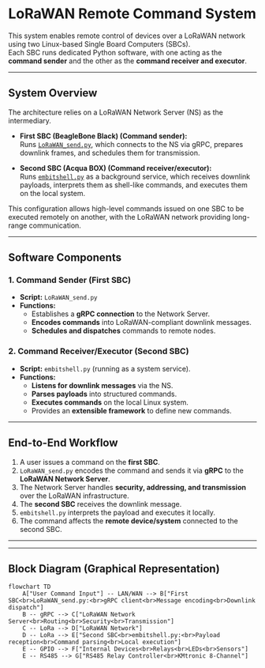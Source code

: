 # LoRaWAN Remote Command System

This system enables remote control of devices over a LoRaWAN network using two Linux-based Single Board Computers (SBCs).  
Each SBC runs dedicated Python software, with one acting as the **command sender** and the other as the **command receiver and executor**.  

---

## System Overview

The architecture relies on a LoRaWAN Network Server (NS) as the intermediary.  

- **First SBC (BeagleBone Black) (Command sender):**  
  Runs [`LoRaWAN_send.py`](https://github.com/guiott/LoRaWAN_DownLink/blob/main/LoRaWAN_send.py), which connects to the NS via gRPC, prepares downlink frames, and schedules them for transmission.  

- **Second SBC (Acqua BOX) (Command receiver/executor):**  
  Runs [`embitshell.py`](https://github.com/guiott/emb-python/blob/main/embitshell.py) as a background service, which receives downlink payloads, interprets them as shell-like commands, and executes them on the local system.  

This configuration allows high-level commands issued on one SBC to be executed remotely on another, with the LoRaWAN network providing long-range communication.  

---

## Software Components

### 1. Command Sender (First SBC)
- **Script:** `LoRaWAN_send.py`  
- **Functions:**  
  - Establishes a **gRPC connection** to the Network Server.  
  - **Encodes commands** into LoRaWAN-compliant downlink messages.  
  - **Schedules and dispatches** commands to remote nodes.  

### 2. Command Receiver/Executor (Second SBC)
- **Script:** `embitshell.py` (running as a system service).  
- **Functions:**  
  - **Listens for downlink messages** via the NS.  
  - **Parses payloads** into structured commands.  
  - **Executes commands** on the local Linux system.  
  - Provides an **extensible framework** to define new commands.  

---

## End-to-End Workflow

1. A user issues a command on the **first SBC**.  
2. `LoRaWAN_send.py` encodes the command and sends it via **gRPC** to the **LoRaWAN Network Server**.  
3. The Network Server handles **security, addressing, and transmission** over the LoRaWAN infrastructure.  
4. The **second SBC** receives the downlink message.  
5. `embitshell.py` interprets the payload and executes it locally.  
6. The command affects the **remote device/system** connected to the second SBC.  

---

---

## Block Diagram (Graphical Representation)

```mermaid
flowchart TD
    A["User Command Input"] -- LAN/WAN --> B["First SBC<br>LoRaWAN_send.py:<br>gRPC client<br>Message encoding<br>Downlink dispatch"]
    B -- gRPC --> C["LoRaWAN Network Server<br>Routing<br>Security<br>Transmission"]
    C -- LoRa --> D["LoRaWAN Network"]
    D -- LoRa --> E["Second SBC<br>embitshell.py:<br>Payload reception<br>Command parsing<br>Local execution"]
    E -- GPIO --> F["Internal Devices<br>Relays<br>LEDs<br>Sensors"]
    E -- RS485 --> G["RS485 Relay Controller<br>KMtronic 8-Channel"]

    